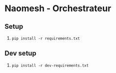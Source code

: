 # Naomesh - Orchestrateur

## Setup

1. `pip install -r requirements.txt`

## Dev setup

1. `pip install -r dev-requirements.txt`
